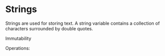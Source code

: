 # Strings

Strings are used for storing text. A string variable contains a collection of characters surrounded by
double quotes.

Immutability

Operations:
